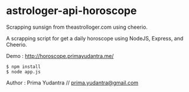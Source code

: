 # astrologer-api-horoscope
Scrapping sunsign from theastrolloger.com using cheerio.

A scrapping script for get a daily horoscope using NodeJS, Express, and Cheerio.

Demo : http://horoscope.primayudantra.me/

```
$ npm install
$ node app.js
```


Author : Prima Yudantra // prima.yudantra@gmail.com
